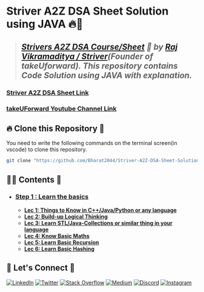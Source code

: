 # **Striver A2Z DSA Sheet Solution using JAVA** 🔥🎯

> ## _[Strivers A2Z DSA Course/Sheet](https://takeuforward.org/strivers-a2z-dsa-course/strivers-a2z-dsa-course-sheet-2/) 🚀 by [Raj Vikramaditya / Striver](https://www.linkedin.com/in/rajstriver/)(Founder of takeUforward). This repository contains Code Solution using JAVA with explanation._

### [Striver A2Z DSA Sheet Link](https://takeuforward.org/strivers-a2z-dsa-course/strivers-a2z-dsa-course-sheet-2/)
### [takeUForward Youtube Channel Link](https://www.youtube.com/@takeUforward)


## 🔥 **Clone this Repository** 💫

You need to write the following commands on the terminal screen(in vscode) to clone this repository.

```bash
git clone "https://github.com/Bharat2044/Striver-A2Z-DSA-Sheet-Solution-using-JAVA.git"
```


## 👨‍💻 **Contents** 👀
- ### [Step 1 : Learn the basics](./Step%201%20:%20Learn%20the%20basics/)
    - [**Lec 1: Things to Know in C++/Java/Python or any language**](./Step%201%20:%20Learn%20the%20basics/Lec%201:%20Things%20to%20Know%20in%20Java/)
    - [**Lec 2: Build-up Logical Thinking**](./Step%201%20:%20Learn%20the%20basics/Lec%202:%20Build-up%20Logical%20Thinking/)
    - [**Lec 3: Learn STL/Java-Collections or similar thing in your language**]()
    - [**Lec 4: Know Basic Maths**]()
    - [**Lec 5: Learn Basic Recursion**]()
    - [**Lec 6: Learn Basic Hashing**]()



## 🔗 **Let's Connect** 🤝

[![LinkedIn](https://img.shields.io/badge/LinkedIn-%230077B5.svg?logo=linkedin&logoColor=white)](https://www.linkedin.com/in/bharat2044/)
[![Twitter](https://img.shields.io/badge/Twitter-%231DA1F2.svg?logo=Twitter&logoColor=white)](https://twitter.com/bharat__2044)
[![Stack Overflow](https://img.shields.io/badge/-Stackoverflow-FE7A16?logo=stack-overflow&logoColor=white)](https://stackoverflow.com/users/21453213/bharat2044)
<a href='https://medium.com/@Bharat2044' target="_blank"><img alt='Medium' src='https://img.shields.io/badge/Medium-100000?style=plastic&logo=Medium&logoColor=000000&labelColor=475AC7&color=475AC7'/></a>
[![Discord](https://img.shields.io/badge/Discord-%237289DA.svg?logo=discord&logoColor=white)](https://discordapp.com/users/1202345957216231446)
[![Instagram](https://img.shields.io/badge/Instagram-%23E4405F.svg?logo=Instagram&logoColor=white)](https://www.instagram.com/bharat__2044)